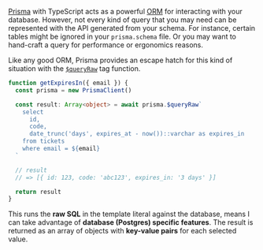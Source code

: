[Prisma](https://www.prisma.io/) with TypeScript acts as a powerful [ORM](https://en.wikipedia.org/wiki/Object%E2%80%93relational_mapping) for interacting with your database. However, not every kind of query that you may need can be represented with the API generated from your schema. For instance, certain tables might be ignored in your `prisma.schema` file. Or you may want to hand-craft a query for performance or ergonomics reasons.

Like any good ORM, Prisma provides an escape hatch for this kind of situation with the [`$queryRaw`](https://www.prisma.io/docs/concepts/components/prisma-client/raw-database-access#queryraw) tag function.

```ts
function getExpiresIn({ email }) {
  const prisma = new PrismaClient()

  const result: Array<object> = await prisma.$queryRaw`
    select
      id,
      code,
      date_trunc('days', expires_at - now())::varchar as expires_in
    from tickets
    where email = ${email}
  `

  // result
  // => [{ id: 123, code: 'abc123', expires_in: '3 days' }]

  return result
}
```

This runs the **raw SQL** in the template literal against the database, means I can take advantage of **database (Postgres) specific features**. The result is returned as an array of objects with **key-value pairs** for each selected value.